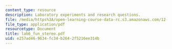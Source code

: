 ```yaml
---
content_type: resource
description: Laboratory experiments and research questions.
file: /media/https%3A/open-learning-course-data-rc.s3.amazonaws.com/12-108-structure-of-earth-materials-fall-2004/e257ad469634fc34b2642f5216ee314b_lab6_fun_stereo.pdf
file_type: application/pdf
resourcetype: Document
title: lab6_fun_stereo.pdf
uid: e257ad46-9634-fc34-b264-2f5216ee314b
---
```

